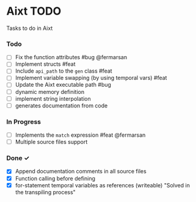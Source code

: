 # Aixt TODO

Tasks to do in Aixt 

### Todo

- [ ] Fix the function attributes #bug @fermarsan
- [ ] Implement structs #feat
- [ ] Include `api_path` to the `gen` class #feat
- [ ] Implement variable swapping (by using temporal vars) #feat
- [ ] Update the Aixt executable path #bug
- [ ] dynamic memory definition
- [ ] implement string interpolation
- [ ] generates documentation from code

### In Progress

- [ ] Implements the `match` expression #feat @fermarsan
- [ ] Multiple source files support
   
### Done ✓

- [x] Append documentation comments in all source files
- [x] Function calling before defining
- [x] for-statement temporal variables as references (writeable) "Solved in the transpiling process"